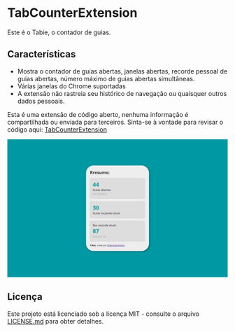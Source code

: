 # TabCounterExtension
Este é o Tabie, o contador de guias.

## Características
* Mostra o contador de guias abertas, janelas abertas, recorde pessoal de guias abertas, número máximo de guias abertas simultâneas.
* Várias janelas do Chrome suportadas
* A extensão não rastreia seu histórico de navegação ou quaisquer outros dados pessoais.

Esta é uma extensão de código aberto, nenhuma informação é compartilhada ou enviada para terceiros. Sinta-se à vontade para revisar o código aqui:
[TabCounterExtension](https://github.com/deyvidandrades/TabCounterExtension)

![Tabie-banner](https://raw.githubusercontent.com/deyvidandrades/TabCounterExtension/main/src/tabie-banner-1280x800.png)

## Licença

Este projeto está licenciado sob a licença MIT - consulte o arquivo [LICENSE.md](LICENSE.md) para obter detalhes.
